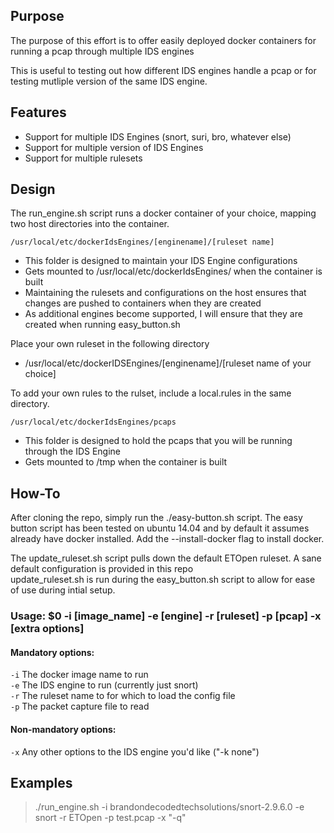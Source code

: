 ## Purpose ##

The purpose of this effort is to offer easily deployed docker containers for running a pcap through multiple IDS engines

This is useful to testing out how different IDS engines handle a pcap or for testing mutliple version of the same IDS engine. 

## Features ##
*	Support for multiple IDS Engines (snort, suri, bro, whatever else)
*	Support for multiple version of IDS Engines
*	Support for multiple rulesets 

## Design ##

The run_engine.sh script runs a docker container of your choice, mapping two host directories into the container.

`/usr/local/etc/dockerIdsEngines/[enginename]/[ruleset name]`

-	This folder is  designed to maintain your IDS Engine configurations
-	Gets mounted to /usr/local/etc/dockerIdsEngines/ when the container is built
-	Maintaining the rulesets and configurations on the host ensures that changes are pushed to containers when they are created
-	As additional engines become supported, I will ensure that they are created when running easy_button.sh


Place your own ruleset in the following directory
-	/usr/local/etc/dockerIDSEngines/[enginename]/[ruleset name of your choice]

To add your own rules to the rulset, include a local.rules in the same directory.
	
`/usr/local/etc/dockerIdsEngines/pcaps`

-	This folder is designed to hold the pcaps that you will be running through the IDS Engine
-	Gets mounted to /tmp when the container is built

## How-To ##

After cloning the repo, simply run the ./easy-button.sh script.
The easy button script has been tested on ubuntu 14.04 and by default it assumes already have docker installed. 
Add the --install-docker flag to install docker.

The update_ruleset.sh script pulls down the default ETOpen ruleset.  A sane default configuration is provided in this repo  
update_ruleset.sh is run during the easy_button.sh script to allow for ease of use during intial setup.  

	
### Usage: $0 -i [image_name] -e [engine] -r [ruleset] -p [pcap] -x [extra options]

#### Mandatory options:
`-i` The docker image name to run  
`-e` The IDS engine to run (currently just snort)  
`-r` The ruleset name to for which to load the config file  
`-p` The packet capture file to read  

#### Non-mandatory options:
`-x` Any other options to the IDS engine you'd like ("-k none")  





## Examples

> ./run_engine.sh -i brandondecodedtechsolutions/snort-2.9.6.0 -e snort -r ETOpen -p test.pcap -x "-q"
